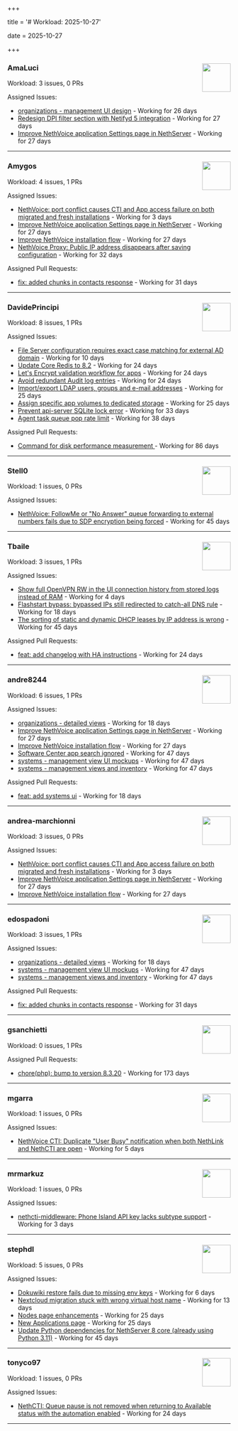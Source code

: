 +++

title = '# Workload: 2025-10-27'

date = 2025-10-27

+++

### AmaLuci <img src='https://avatars.githubusercontent.com/u/166636295?v=4&s=64' width='64' height='64' style='float:right;' /> ###
Workload: 3 issues, 0 PRs


Assigned Issues:
- [organizations - management UI design](https://github.com/NethServer/my/issues/24) - Working for 26 days
- [Redesign DPI filter section with Netifyd 5 integration](https://github.com/NethServer/dev/issues/7662) - Working for 27 days
- [Improve NethVoice application Settings page in NethServer](https://github.com/NethServer/dev/issues/7660) - Working for 27 days
---

### Amygos <img src='https://avatars.githubusercontent.com/u/510232?v=4&s=64' width='64' height='64' style='float:right;' /> ###
Workload: 4 issues, 1 PRs


Assigned Issues:
- [NethVoice: port conflict causes CTI and App access failure on both migrated and fresh installations](https://github.com/NethServer/dev/issues/7695) - Working for 3 days
- [Improve NethVoice application Settings page in NethServer](https://github.com/NethServer/dev/issues/7660) - Working for 27 days
- [Improve NethVoice installation flow](https://github.com/NethServer/dev/issues/7659) - Working for 27 days
- [NethVoice Proxy: Public IP address disappears after saving configuration](https://github.com/NethServer/dev/issues/7653) - Working for 32 days

Assigned Pull Requests:
- [fix: added chunks in contacts response](https://github.com/nethesis/ctiapp-authproxy/pull/14) - Working for 31 days
---

### DavidePrincipi <img src='https://avatars.githubusercontent.com/u/2920838?v=4&s=64' width='64' height='64' style='float:right;' /> ###
Workload: 8 issues, 1 PRs


Assigned Issues:
- [File Server configuration requires exact case matching for external AD domain](https://github.com/NethServer/dev/issues/7682) - Working for 10 days
- [Update Core Redis to 8.2](https://github.com/NethServer/dev/issues/7676) - Working for 24 days
- [Let's Encrypt validation workflow for apps](https://github.com/NethServer/dev/issues/7669) - Working for 24 days
- [Avoid redundant Audit log entries](https://github.com/NethServer/dev/issues/7668) - Working for 24 days
- [Import/export LDAP users, groups and e-mail addresses](https://github.com/NethServer/dev/issues/7666) - Working for 25 days
- [Assign specific app volumes to dedicated storage](https://github.com/NethServer/dev/issues/7665) - Working for 25 days
- [Prevent api-server SQLite lock error](https://github.com/NethServer/dev/issues/7651) - Working for 33 days
- [Agent task queue pop rate limit](https://github.com/NethServer/dev/issues/7636) - Working for 38 days

Assigned Pull Requests:
- [Command for disk performance measurement ](https://github.com/NethServer/ns8-core/pull/915) - Working for 86 days
---

### Stell0 <img src='https://avatars.githubusercontent.com/u/4547897?v=4&s=64' width='64' height='64' style='float:right;' /> ###
Workload: 1 issues, 0 PRs


Assigned Issues:
- [NethVoice: FollowMe or "No Answer" queue forwarding to external numbers fails due to SDP encryption being forced](https://github.com/NethServer/dev/issues/7627) - Working for 45 days
---

### Tbaile <img src='https://avatars.githubusercontent.com/u/8052641?v=4&s=64' width='64' height='64' style='float:right;' /> ###
Workload: 3 issues, 1 PRs


Assigned Issues:
- [Show full OpenVPN RW in the UI connection history from stored logs instead of RAM](https://github.com/NethServer/nethsecurity/issues/1404) - Working for 4 days
- [Flashstart bypass: bypassed IPs still redirected to catch-all DNS rule](https://github.com/NethServer/nethsecurity/issues/1393) - Working for 18 days
- [The sorting of static and dynamic DHCP leases by IP address is wrong](https://github.com/NethServer/nethsecurity/issues/1368) - Working for 45 days

Assigned Pull Requests:
- [feat: add changelog with HA instructions](https://github.com/NethServer/nethsecurity-docs/pull/209) - Working for 24 days
---

### andre8244 <img src='https://avatars.githubusercontent.com/u/4612169?v=4&s=64' width='64' height='64' style='float:right;' /> ###
Workload: 6 issues, 1 PRs


Assigned Issues:
- [organizations - detailed views](https://github.com/NethServer/my/issues/25) - Working for 18 days
- [Improve NethVoice application Settings page in NethServer](https://github.com/NethServer/dev/issues/7660) - Working for 27 days
- [Improve NethVoice installation flow](https://github.com/NethServer/dev/issues/7659) - Working for 27 days
- [Software Center app search ignored](https://github.com/NethServer/dev/issues/7620) - Working for 47 days
- [systems - management view UI mockups](https://github.com/NethServer/my/issues/23) - Working for 47 days
- [systems - management views and inventory](https://github.com/NethServer/my/issues/22) - Working for 47 days

Assigned Pull Requests:
- [feat: add systems ui](https://github.com/NethServer/my/pull/26) - Working for 18 days
---

### andrea-marchionni <img src='https://avatars.githubusercontent.com/u/6448460?v=4&s=64' width='64' height='64' style='float:right;' /> ###
Workload: 3 issues, 0 PRs


Assigned Issues:
- [NethVoice: port conflict causes CTI and App access failure on both migrated and fresh installations](https://github.com/NethServer/dev/issues/7695) - Working for 3 days
- [Improve NethVoice application Settings page in NethServer](https://github.com/NethServer/dev/issues/7660) - Working for 27 days
- [Improve NethVoice installation flow](https://github.com/NethServer/dev/issues/7659) - Working for 27 days
---

### edospadoni <img src='https://avatars.githubusercontent.com/u/6152486?v=4&s=64' width='64' height='64' style='float:right;' /> ###
Workload: 3 issues, 1 PRs


Assigned Issues:
- [organizations - detailed views](https://github.com/NethServer/my/issues/25) - Working for 18 days
- [systems - management view UI mockups](https://github.com/NethServer/my/issues/23) - Working for 47 days
- [systems - management views and inventory](https://github.com/NethServer/my/issues/22) - Working for 47 days

Assigned Pull Requests:
- [fix: added chunks in contacts response](https://github.com/nethesis/ctiapp-authproxy/pull/14) - Working for 31 days
---

### gsanchietti <img src='https://avatars.githubusercontent.com/u/804596?v=4&s=64' width='64' height='64' style='float:right;' /> ###
Workload: 0 issues, 1 PRs


Assigned Pull Requests:
- [chore(php): bump to version 8.3.20](https://github.com/NethServer/ns8-webtop/pull/120) - Working for 173 days
---

### mgarra <img src='https://avatars.githubusercontent.com/u/175953247?v=4&s=64' width='64' height='64' style='float:right;' /> ###
Workload: 1 issues, 0 PRs


Assigned Issues:
- [NethVoice CTI: Duplicate "User Busy" notification when both NethLink and NethCTI are open](https://github.com/NethServer/dev/issues/7686) - Working for 5 days
---

### mrmarkuz <img src='https://avatars.githubusercontent.com/u/31746411?v=4&s=64' width='64' height='64' style='float:right;' /> ###
Workload: 1 issues, 0 PRs


Assigned Issues:
- [nethcti-middleware: Phone Island API key lacks subtype support](https://github.com/NethServer/dev/issues/7694) - Working for 3 days
---

### stephdl <img src='https://avatars.githubusercontent.com/u/3164851?v=4&s=64' width='64' height='64' style='float:right;' /> ###
Workload: 5 issues, 0 PRs


Assigned Issues:
- [Dokuwiki restore fails due to missing env keys](https://github.com/NethServer/dev/issues/7685) - Working for 6 days
- [Nextcloud migration stuck with wrong virtual host name](https://github.com/NethServer/dev/issues/7681) - Working for 13 days
- [Nodes page enhancements](https://github.com/NethServer/dev/issues/7664) - Working for 25 days
- [New Applications page](https://github.com/NethServer/dev/issues/7663) - Working for 25 days
- [Update Python dependencies for NethServer 8 core (already using Python 3.11)](https://github.com/NethServer/dev/issues/7625) - Working for 45 days
---

### tonyco97 <img src='https://avatars.githubusercontent.com/u/36625268?v=4&s=64' width='64' height='64' style='float:right;' /> ###
Workload: 1 issues, 0 PRs


Assigned Issues:
- [NethCTI: Queue pause is not removed when returning to Available status with the automation enabled](https://github.com/NethServer/dev/issues/7671) - Working for 24 days
---

